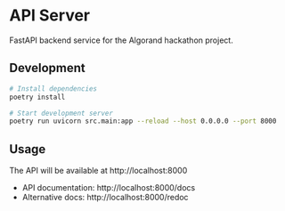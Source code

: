 # API Server

FastAPI backend service for the Algorand hackathon project.

## Development

```bash
# Install dependencies
poetry install

# Start development server
poetry run uvicorn src.main:app --reload --host 0.0.0.0 --port 8000
```

## Usage

The API will be available at http://localhost:8000

- API documentation: http://localhost:8000/docs
- Alternative docs: http://localhost:8000/redoc
